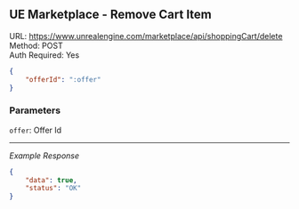 ## UE Marketplace - Remove Cart Item

URL: https://www.unrealengine.com/marketplace/api/shoppingCart/delete \
Method: POST \
Auth Required: Yes

```json
{
    "offerId": ":offer"
}
```

### Parameters

`offer`: Offer Id

---

_Example Response_

```json
{
    "data": true,
    "status": "OK"
}
```